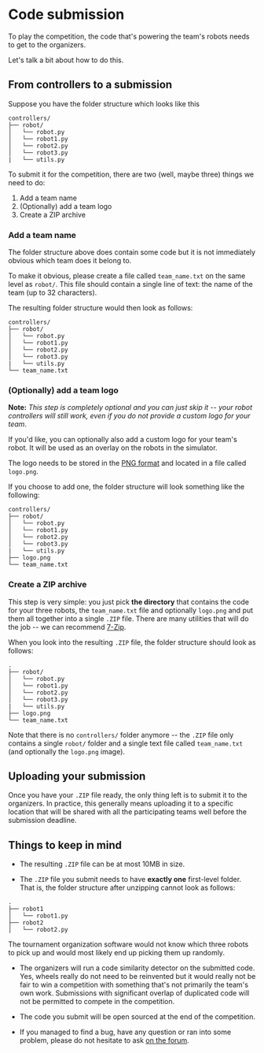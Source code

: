 # Code submission

To play the competition, the code that's powering the team's robots needs to
get to the organizers.

Let's talk a bit about how to do this.

## From controllers to a submission

Suppose you have the folder structure which looks like this

```
controllers/
├── robot/
│   └── robot.py
│   └── robot1.py
│   └── robot2.py
│   └── robot3.py
|   └── utils.py
```

To submit it for the competition, there are two (well, maybe three) things we
need to do:
1. Add a team name
2. (Optionally) add a team logo
3. Create a ZIP archive

### Add a team name

The folder structure above does contain some code but it is not immediately
obvious which team does it belong to.

To make it obvious, please create a file called `team_name.txt` on the same
level as `robot/`. This file should contain a single
line of text: the name of the team (up to 32 characters).

The resulting folder structure would then look as follows:

```
controllers/
├── robot/
│   └── robot.py
│   └── robot1.py
│   └── robot2.py
│   └── robot3.py
|   └── utils.py
└── team_name.txt
```

### (Optionally) add a team logo

**Note:** _This step is completely optional and you can just skip it -- your
robot controllers will still work, even if you do not provide a custom logo for
your team_.

If you'd like, you can optionally also add a custom logo for your team's
robot. It will be used as an overlay on the robots in the simulator.

The logo needs to be stored in the [PNG format](https://en.wikipedia.org/wiki/Portable_Network_Graphics)
and located in a file called `logo.png`.

If you choose to add one, the folder structure will look something like the
following:

```
controllers/
├── robot/
│   └── robot.py
│   └── robot1.py
│   └── robot2.py
│   └── robot3.py
|   └── utils.py
├── logo.png
└── team_name.txt
```

### Create a ZIP archive

This step is very simple: you just pick **the directory** that contains
the code for your three robots, the `team_name.txt` file and optionally `logo.png` and put them all
together into a single `.ZIP` file. There are many utilities that will do the
job -- we can recommend [7-Zip](https://www.7-zip.org/).

When you look into the resulting `.ZIP` file, the folder structure should look
as follows:

```
.
├── robot/
│   └── robot.py
│   └── robot1.py
│   └── robot2.py
│   └── robot3.py
|   └── utils.py
├── logo.png
└── team_name.txt
```

Note that there is no `controllers/` folder anymore -- the `.ZIP` file only
contains a single `robot/` folder and a single text file called `team_name.txt`
(and optionally the `logo.png` image).

## Uploading your submission

Once you have your `.ZIP` file ready, the only thing left is to submit it to
the organizers. In practice, this generally means uploading it to a specific
location that will be shared with all the participating teams well before the
submission deadline.

## Things to keep in mind

- The resulting `.ZIP` file can be at most 10MB in size.

- The `.ZIP` file you submit needs to have **exactly one** first-level
  folder. That is, the folder structure after unzipping cannot look as
  follows:

```
.
├── robot1
│   └── robot1.py
├── robot2
│   └── robot2.py
```

  The tournament organization software would not know which three robots to
  pick up and would most likely end up picking them up randomly.

- The organizers will run a code similarity detector on the submitted code.
    Yes, wheels really do not need to be reinvented but it would really not be
    fair to win a competition with something that's not primarily the team's
    own work. Submissions with significant overlap of duplicated code will not
    be permitted to compete in the competition.

- The code you submit will be open sourced at the end of the competition.

- If you managed to find a bug, have any question or ran into some problem,
    please do not hesitate to ask [on the forum](https://junior.forum.robocup.org/c/robocupjunior-soccer/5).
